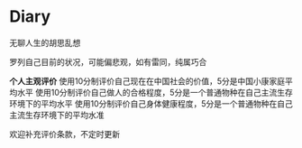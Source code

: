 # Diary
无聊人生的胡思乱想

罗列自己目前的状况，可能偏悲观，如有雷同，纯属巧合

**个人主观评价**
使用10分制评价自己现在在中国社会的价值，5分是中国小康家庭平均水平
使用10分制评价自己做人的合格程度，5分是一个普通物种在自己主流生存环境下的平均水平
使用10分制评价自己身体健康程度，5分是一个普通物种在自己主流生存环境下的平均水准

欢迎补充评价条款，不定时更新
